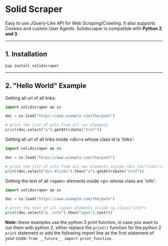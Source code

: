 
# Solid Scraper

Easy to use JQuery-Like API for Web Scraping/Crawling. It also supports Cookies and custom User Agents. Solidscraper is compatible with **Python 2 and 3**.

---
## 1. Installation

````
pip install solidscraper
````

---
## 2. "Hello World" Example

Getting all url of all links:

````python
import solidscraper as ss

doc = ss.load("https://www.example.com/the/path")

# print the list of urls from all <a> elements
print(doc.select("a").getAttribute("href"))
````

Getting all url of all links inside \<div\>s whose class id is 'links':

````python
import solidscraper as ss

doc = ss.load("https://www.example.com/the/path")

# print the list of urls from all <a> elements inside <div id="links">
print(doc.select("div #links").then("a").getAttribute("href"))
````

Getting the text of all \<span\> elements inside \<p\> whose class are 'info':

````python
import solidscraper as ss

doc = ss.load("https://www.example.com/the/path")

# print the text of all <span> elements inside <p class="info">
print(doc.select("p .info").then("span").text())
````

**Note:** these examples use the python 3 print function, in case you want to run them with python 2, either replace the `print()` function for the python 2 `print` statement or add the following import line as the first statement of your code: `from __future__ import print_function`.
